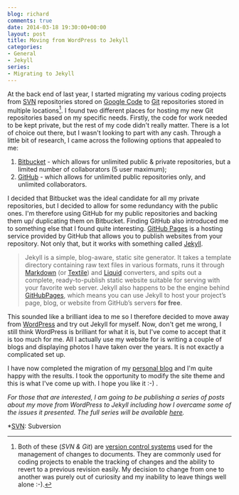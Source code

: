 ```yaml
---
blog: richard
comments: true
date: 2014-03-18 19:30:00+00:00
layout: post
title: Moving from WordPress to Jekyll
categories:
- General
- Jekyll
series: 
- Migrating to Jekyll
---
```


At the back end of last year, I started migrating my various coding projects
from [SVN] repositories stored on [Google Code][gc] to [Git] repositories stored
in multiple locations[^1]. I found two different places for hosting my new Git
repositories based on my specific needs. Firstly, the code for work needed to be
kept private, but the rest of my code didn't really matter. There is a lot of
choice out there, but I wasn't looking to part with any cash. Through a little
bit of research, I came across the following options that appealed to me:

1. [Bitbucket][bb] - which allows for unlimited public & private repositories,
   but a limited number of collaborators (5 user maximum);
2. [GitHub][gh] - which allows for unlimited public repositories only, and
   unlimited collaborators.

I decided that Bitbucket was the ideal candidate for all my private
repositories, but I decided to allow for some redundancy with the public ones.
I'm therefore using GitHub for my public repositories and backing them up/
duplicating them on Bitbucket. Finding GitHub also introduced me to something
else that I found quite interesting. [GitHub Pages][gp] is a hosting service
provided by GitHub that allows you to publish websites from your repository.
Not only that, but it works with something called [Jekyll][jk]. 

> Jekyll is a simple, blog-aware, static site generator. It takes a template
> directory containing raw text files in various formats, runs it through
> [Markdown][md] (or [Textile][tx]) and [Liquid][lq] converters, and spits out a
> complete, ready-to-publish static website suitable for serving with your
> favorite web server. Jekyll also happens to be the engine behind
> [GitHubPages][gp], which means you can use Jekyll to host your project’s
> page, blog, or website from GitHub’s servers **for free**.

This sounded like a brilliant idea to me so I therefore decided to move away
from [WordPress][wp] and try out Jekyll for myself. Now, don't get me wrong,
I still think WordPress is brilliant for what it is, but I've come to accept
that it is too much for me. All I actually use my website for is writing a
couple of blogs and displaying photos I have taken over the years. It is not
exactly a complicated set up.

I have now completed the migration of my [personal blog][pb] and I'm quite
happy with the results. I took the opportunity to modify the site theme and
this is what I've come up with. I hope you like it :-) .

_For those that are interested, I am going to be publishing a series of posts
about my move from WordPress to Jekyll including how I overcame some of the
issues it presented. The full series will be available [here]._

[SVN]: //subversion.apache.org/ "Apache Subversion"
[gc]: //code.google.com/ "Google Code"
[Git]: //git-scm.com/ "Git"
[vcs]: //en.wikipedia.org/wiki/Version_control "Revision Control | Wikipedia"
[bb]: //bitbucket.org/ "Bitbucket - Free source code hosting for Git and Mercurial by Bitbucket"
[gh]: //github.com/ "GitHub"
[gp]: //pages.github.com/ "GitHub Pages"
[jk]: //jekyllrb.com/ "Jekyll &bull; Simple, blog-aware, static sites"
[md]: //daringfireball.net/projects/markdown/
[tx]: //textile.sitemonks.com/
[lq]: //wiki.shopify.com/Liquid/
[wp]: //wordpress.org/ "WordPress &#8250; Blog Tool, Publishing Platform, and CMS"
[pb]: //richard.perry-online.me.uk/ "Richard Perry | Just Another Blog About Nothing"
[here]: //richard.perry-online.me.uk/general/jekyll/ "Migrating to Jekyll"

*[SVN]: Subversion

[^1]: 
    Both of these (_SVN & Git_) are [version control systems][vcs] used for
    the management of changes to documents. They are commonly used for coding
    projects to enable the tracking of changes and the ability to revert to a
    previous revision easily. My decision to change from one to another was
    purely out of curiosity and my inability to leave things well alone :-).
